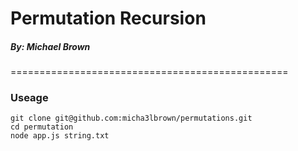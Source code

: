 # Permutation Recursion
##### By: Michael Brown
================================================

### Useage
```
git clone git@github.com:micha3lbrown/permutations.git
cd permutation
node app.js string.txt
```